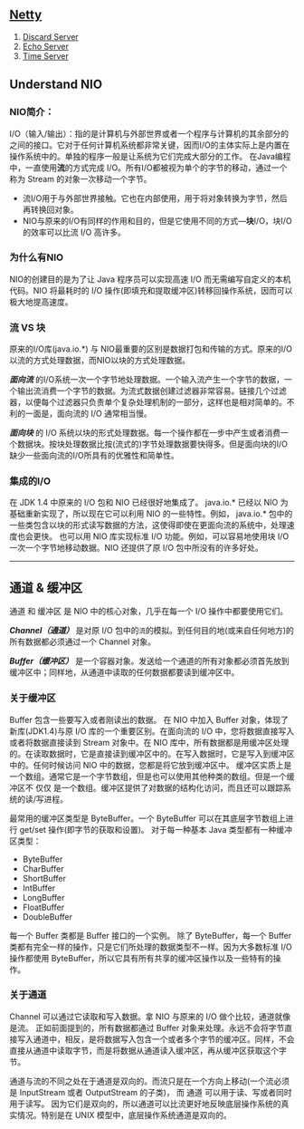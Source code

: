 
[Netty](http://netty.io/)
-------------------------

1. [Discard Server](docs/chap1.md)
2. [Echo Server](docs/chap2.md)
3. [Time Server](docs/chap3.md)


Understand NIO
--------------------

### NIO简介：
I/O（输入/输出）：指的是计算机与外部世界或者一个程序与计算机的其余部分的之间的接口。它对于任何计算机系统都非常关键，因而I/O的主体实际上是内置在操作系统中的。单独的程序一般是让系统为它们完成大部分的工作。
在Java编程中，一直使用**流**的方式完成 I/O。所有I/O都被视为单个的字节的移动，通过一个称为 Stream 的对象一次移动一个字节。

- 流I/O用于与外部世界接触。它也在内部使用，用于将对象转换为字节，然后再转换回对象。
- NIO与原来的I/O有同样的作用和目的，但是它使用不同的方式—**块**I/O，块I/O的效率可以比流 I/O 高许多。


### 为什么有NIO
NIO的创建目的是为了让 Java 程序员可以实现高速 I/O 而无需编写自定义的本机代码。NIO 将最耗时的 I/O 操作(即填充和提取缓冲区)转移回操作系统，因而可以极大地提高速度。


### 流 VS 块
原来的I/O库(java.io.*) 与 NIO最重要的区别是数据打包和传输的方式。原来的I/O以流的方式处理数据，而NIO以块的方式处理数据。

***面向流*** 的I/O系统一次一个字节地处理数据。一个输入流产生一个字节的数据，一个输出流消费一个字节的数据。为流式数据创建过滤器非常容易。链接几个过滤器，以便每个过滤器只负责单个复杂处理机制的一部分，这样也是相对简单的。不利的一面是，面向流的 I/O 通常相当慢。

***面向块*** 的 I/O 系统以块的形式处理数据。每一个操作都在一步中产生或者消费一个数据块。按块处理数据比按(流式的)字节处理数据要快得多。但是面向块的I/O缺少一些面向流的I/O所具有的优雅性和简单性。

### 集成的I/O
在 JDK 1.4 中原来的 I/O 包和 NIO 已经很好地集成了。 java.io.* 已经以 NIO 为基础重新实现了，所以现在它可以利用 NIO 的一些特性。例如， java.io.* 包中的一些类包含以块的形式读写数据的方法，这使得即使在更面向流的系统中，处理速度也会更快。
也可以用 NIO 库实现标准 I/O 功能。例如，可以容易地使用块 I/O 一次一个字节地移动数据。NIO 还提供了原 I/O 包中所没有的许多好处。


---


## 通道 & 缓冲区
通道 和 缓冲区 是 NIO 中的核心对象，几乎在每一个 I/O 操作中都要使用它们。

***Channel（通道）*** 是对原 I/O 包中的`流`的模拟。到任何目的地(或来自任何地方)的所有数据都必须通过一个 Channel 对象。

***Buffer（缓冲区）*** 是一个容器对象。发送给一个通道的所有对象都必须首先放到缓冲区中；同样地，从通道中读取的任何数据都要读到缓冲区中。


### 关于缓冲区
Buffer 包含一些要写入或者刚读出的数据。 在 NIO 中加入 Buffer 对象，体现了新库(JDK1.4)与原 I/O 库的一个重要区别。在面向流的 I/O 中，您将数据直接写入或者将数据直接读到 Stream 对象中。在 NIO 库中，所有数据都是用缓冲区处理的。在读取数据时，它是直接读到缓冲区中的。在写入数据时，它是写入到缓冲区中的。任何时候访问 NIO 中的数据，您都是将它放到缓冲区中。
缓冲区实质上是一个数组。通常它是一个字节数组，但是也可以使用其他种类的数组。但是一个缓冲区不 仅仅 是一个数组。缓冲区提供了对数据的结构化访问，而且还可以跟踪系统的读/写进程。

最常用的缓冲区类型是 ByteBuffer。一个 ByteBuffer 可以在其底层字节数组上进行 get/set 操作(即字节的获取和设置)。
对于每一种基本 Java 类型都有一种缓冲区类型：
- ByteBuffer
- CharBuffer
- ShortBuffer
- IntBuffer
- LongBuffer
- FloatBuffer
- DoubleBuffer

每一个 Buffer 类都是 Buffer 接口的一个实例。 除了 ByteBuffer，每一个 Buffer 类都有完全一样的操作，只是它们所处理的数据类型不一样。因为大多数标准 I/O 操作都使用 ByteBuffer，所以它具有所有共享的缓冲区操作以及一些特有的操作。


### 关于通道
Channel 可以通过它读取和写入数据。拿 NIO 与原来的 I/O 做个比较，通道就像是流。
正如前面提到的，所有数据都通过 Buffer 对象来处理。永远不会将字节直接写入通道中，相反，是将数据写入包含一个或者多个字节的缓冲区。同样，不会直接从通道中读取字节，而是将数据从通道读入缓冲区，再从缓冲区获取这个字节。

通道与流的不同之处在于通道是双向的。而流只是在一个方向上移动(一个流必须是 InputStream 或者 OutputStream 的子类)， 而 通道 可以用于读、写或者同时用于读写。
因为它们是双向的，所以通道可以比流更好地反映底层操作系统的真实情况。特别是在 UNIX 模型中，底层操作系统通道是双向的。




